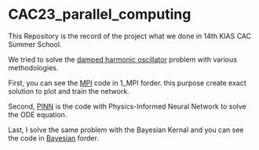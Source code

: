 # CAC23_parallel_computing

This Repository is the record of the project what we done in 14th KIAS CAC Summer School.

We tried to solve the [damped harmonic oscillator](https://beltoforion.de/en/harmonic_oscillator/) problem with various methodologies.

First, you can see the [MPI](https://github.com/johninkorea/CAC23_parallel_computing/tree/main/MPI) code in 1_MPI forder. this purpose create exact solution to plot and train the network.

Second, [PINN](https://github.com/johninkorea/CAC23_parallel_computing/tree/main/PINN) is the code with Physics-Informed Neural Network to solve the ODE equation.

Last, I solve the same problem with the Bayesian Kernal and you can see the code in [Bayesian](https://github.com/johninkorea/CAC23_parallel_computing/tree/main/Bayesian) forder.
